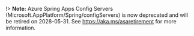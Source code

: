 !> **Note:** Azure Spring Apps Config Servers (Microsoft.AppPlatform/Spring/configServers) is now deprecated and will be retired on 2028-05-31. See https://aka.ms/asaretirement for more information.